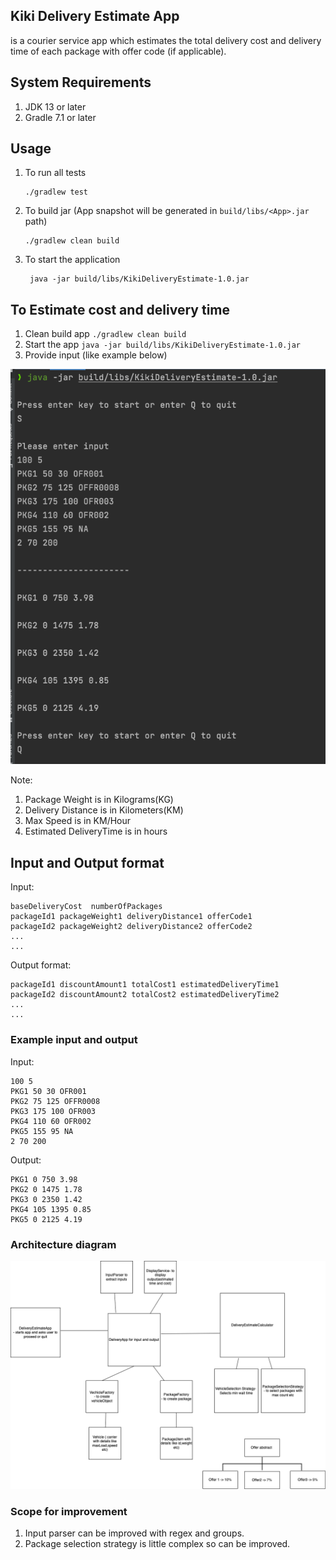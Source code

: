 ## Kiki Delivery Estimate App

is a courier service app which estimates the total delivery cost and delivery time of each package with offer code (if
applicable).

## System Requirements

1. JDK 13 or later
2. Gradle 7.1 or later

## Usage

1. To run all tests
    ```shell
    ./gradlew test
    ```
2. To build jar (App snapshot will be generated in `build/libs/<App>.jar` path)
   ```shell
   ./gradlew clean build
   ```


3. To start the application
   ```shell
    java -jar build/libs/KikiDeliveryEstimate-1.0.jar
   ```

## To Estimate cost and delivery time

1. Clean build app
   `./gradlew clean build`
2. Start the app
   `java -jar build/libs/KikiDeliveryEstimate-1.0.jar`
3. Provide input (like example below)

![](example.png)

Note:
1. Package Weight is in Kilograms(KG)
2. Delivery Distance is in Kilometers(KM)
3. Max Speed is in KM/Hour
4. Estimated DeliveryTime is in hours

## Input and Output format

Input:

```
baseDeliveryCost  numberOfPackages
packageId1 packageWeight1 deliveryDistance1 offerCode1
packageId2 packageWeight2 deliveryDistance2 offerCode2
...
...
``` 

Output format:

```
packageId1 discountAmount1 totalCost1 estimatedDeliveryTime1
packageId2 discountAmount2 totalCost2 estimatedDeliveryTime2
...
...
```


### Example input and output

Input:
```text
100 5
PKG1 50 30 OFR001
PKG2 75 125 OFFR0008
PKG3 175 100 OFR003
PKG4 110 60 OFR002
PKG5 155 95 NA
2 70 200
```

Output:
```text
PKG1 0 750 3.98
PKG2 0 1475 1.78
PKG3 0 2350 1.42
PKG4 105 1395 0.85
PKG5 0 2125 4.19
```


### Architecture diagram

![](architechture.png)


### Scope for improvement

1. Input parser can be improved with regex and groups.
2. Package selection strategy is little complex so can be improved.

